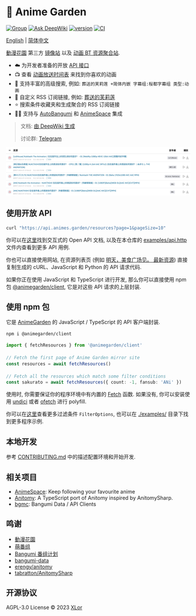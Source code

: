 # 🌸 Anime Garden

[![Group](https://img.shields.io/badge/Telegram-2CA5E0?style=flat-squeare&logo=telegram&logoColor=white)](https://t.me/+QLdRRqoDt1gxMWZl)
[![Ask DeepWiki](https://deepwiki.com/badge.svg)](https://deepwiki.com/yjl9903/AnimeGarden)
[![version](https://img.shields.io/npm/v/animegarden?label=animegarden)](https://www.npmjs.com/package/animegarden)
[![CI](https://github.com/yjl9903/AnimeGarden/actions/workflows/ci.yml/badge.svg)](https://github.com/yjl9903/AnimeGarden/actions/workflows/ci.yml)

[English](/README.en.md) | [简体中文](/README.md)

[動漫花園](https://share.dmhy.org/) 第三方 [镜像站](https://animes.garden) 以及 [动画 BT 资源聚合站](https://animes.garden).

+ ☁️ 为开发者准备的开放 [API 接口](https://animes.garden/docs/api)
+ 📺 查看 [动画放送时间表](https://animes.garden/anime) 来找到你喜欢的动画
+ 🔖 支持丰富的高级搜索, 例如: `葬送的芙莉莲 +简体内嵌 字幕组:桜都字幕组 类型:动画`
+ 📙 自定义 RSS 订阅链接, 例如: [葬送的芙莉莲](https://animes.garden/feed.xml?filter=%5B%7B%22fansubId%22:%5B%22619%22%5D,%22type%22:%22%E5%8B%95%E7%95%AB%22,%22include%22:%5B%22%E8%91%AC%E9%80%81%E7%9A%84%E8%8A%99%E8%8E%89%E8%8E%B2%22%5D,%22keywords%22:%5B%22%E7%AE%80%E4%BD%93%E5%86%85%E5%B5%8C%22%5D%7D%5D)
+ ⭐ 搜索条件收藏夹和生成聚合的 RSS 订阅链接
+ 👷‍♂️ 支持与 [AutoBangumi](https://www.autobangumi.org/) 和 [AnimeSpace](https://github.com/yjl9903/AnimeSpace) 集成

> 文档: [由 DeepWiki 生成](https://deepwiki.com/yjl9903/AnimeGarden)
>
> 讨论群: [Telegram](https://t.me/+QLdRRqoDt1gxMWZl)

[![home](./assets/home.jpeg)](https://animes.garden/resources/1?subject=477825)

## 使用开放 API

```bash
curl "https://api.animes.garden/resources?page=1&pageSize=10"
```

你可以在[这里](https://animes.garden/docs/api)找到交互式的 Open API 文档, 以及在本仓库的 [examples/api.http](./examples/api.http) 文件内查看到更多 API 用例.

你也可以直接使用网站, 在资源列表页 (例如 [明天，美食广场见。 最新资源](https://animes.garden/resources/1?after=1751155200000&fansub=%E6%A1%9C%E9%83%BD%E5%AD%97%E5%B9%95%E7%BB%84&keyword=%E7%AE%80%E4%BD%93&subject=528438)) 直接复制生成的 cURL、JavaScript 和 Python 的 API 请求代码.

如果你正在使用 JavaScript 和 TypeScript 进行开发, 那么你可以直接使用 npm 包 [@animegarden/client](https://www.npmjs.com/package/animegarden), 它是对这些 API 请求的上层封装.

## 使用 npm 包

它是 [AnimeGarden](https://animes.garden) 的 JavaScript / TypeScript 的 API 客户端封装.

```bash
npm i @animegarden/client
```

```ts
import { fetchResources } from '@animegarden/client'

// Fetch the first page of Anime Garden mirror site
const resources = await fetchResources()

// Fetch all the resources which match some filter conditions
const sakurato = await fetchResources({ count: -1, fansub: 'ANi' })
```

使用时, 你需要保证你的程序环境中有内置的 [Fetch](https://developer.mozilla.org/en-US/docs/Web/API/Fetch_API/Using_Fetch) 函数. 如果没有, 你可以安装使用 [undici](https://github.com/nodejs/undici) 或者 [ofetch](https://github.com/unjs/ofetch) 进行 polyfill.

你可以在[这里](https://github.com/yjl9903/AnimeGarden/blob/32bc3843084367338f41be7d4af47c80b639f828/packages/client/src/types.ts#L220)查看更多过滤条件 `FilterOptions`, 也可以在 [./examples/](https://github.com/yjl9903/AnimeGarden/blob/main/examples/) 目录下找到更多程序示例.

## 本地开发

参考 [CONTRIBUTING.md](./CONTRIBUTING.md) 中的描述配置环境和开始开发.

## 相关项目

+ [AnimeSpace](https://github.com/yjl9903/AnimeSpace): Keep following your favourite anime
+ [Anitomy](https://github.com/yjl9903/anitomy): A TypeScript port of Anitomy inspired by AnitomySharp.
+ [bgmc](https://github.com/yjl9903/bgmc): Bangumi Data / API Clients

## 鸣谢

+ [動漫花園](https://share.dmhy.org/)
+ [萌番组](https://bangumi.moe/)
+ [Bangumi 番组计划](https://bgm.tv/)
+ [bangumi-data](https://github.com/bangumi-data/bangumi-data)
+ [erengy/anitomy](https://github.com/erengy/anitomy)
+ [tabratton/AnitomySharp](https://github.com/tabratton/AnitomySharp)

## 开源协议

AGPL-3.0 License © 2023 [XLor](https://github.com/yjl9903)
